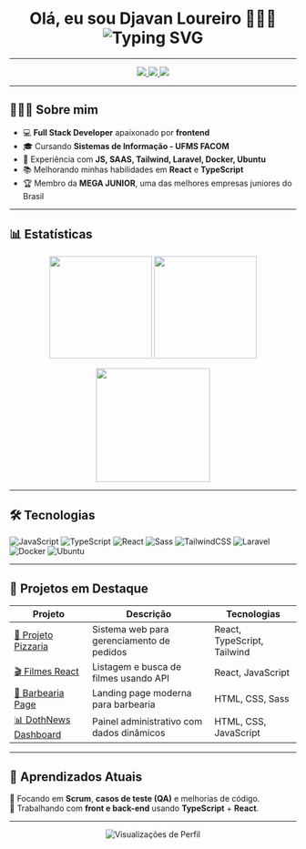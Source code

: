 <h1 align="center">
  Olá, eu sou Djavan Loureiro 👨🏾‍💻  
  <img src="https://readme-typing-svg.herokuapp.com?font=Fira+Code&size=22&pause=1000&color=F72424&width=435&lines=Full+Stack+Developer;React+%26+TypeScript+Enthusiast;Sempre+aprendendo+novas+tecnologias" alt="Typing SVG" />
</h1>

---

<p align="center">
  <a href="https://linkedin.com/in/seu-perfil">
    <img src="https://img.shields.io/badge/-LinkedIn-%230077B5?style=for-the-badge&logo=linkedin&logoColor=white">
  </a>
  <a href="mailto:seuemail@gmail.com">
    <img src="https://img.shields.io/badge/-Email-%23EA4335?style=for-the-badge&logo=gmail&logoColor=white">
  </a>
  <a href="https://github.com/DjavanGabriel123">
    <img src="https://img.shields.io/badge/-GitHub-%2312100E?style=for-the-badge&logo=github&logoColor=white">
  </a>
</p>

---

## 👨🏾‍💻 Sobre mim
- 💻 **Full Stack Developer** apaixonado por **frontend**
- 🎓 Cursando **Sistemas de Informação - UFMS FACOM**
- 🚀 Experiência com **JS, SAAS, Tailwind, Laravel, Docker, Ubuntu**
- 📚 Melhorando minhas habilidades em **React** e **TypeScript**
- 🏆 Membro da **MEGA JUNIOR**, uma das melhores empresas juniores do Brasil

---

## 📊 Estatísticas
<p align="center">
  <img height="180em" src="https://github-readme-stats.vercel.app/api?username=DjavanGabriel123&show_icons=true&theme=tokyonight" />
  <img height="180em" src="https://github-readme-streak-stats.herokuapp.com/?user=DjavanGabriel123&theme=tokyonight" />
</p>

<p align="center">
  <img height="200" src="https://github-readme-stats.vercel.app/api/top-langs/?username=DjavanGabriel123&langs_count=8&theme=tokyonight&layout=compact&hide=html,blade,scss" />
</p>

---

## 🛠️ Tecnologias
![JavaScript](https://img.shields.io/badge/-JavaScript-F7DF1E?style=flat-square&logo=javascript&logoColor=000)
![TypeScript](https://img.shields.io/badge/-TypeScript-3178C6?style=flat-square&logo=typescript&logoColor=fff)
![React](https://img.shields.io/badge/-React-61DAFB?style=flat-square&logo=react&logoColor=000)
![Sass](https://img.shields.io/badge/-Sass-CC6699?style=flat-square&logo=sass&logoColor=fff)
![TailwindCSS](https://img.shields.io/badge/-TailwindCSS-38B2AC?style=flat-square&logo=tailwind-css&logoColor=fff)
![Laravel](https://img.shields.io/badge/-Laravel-FF2D20?style=flat-square&logo=laravel&logoColor=fff)
![Docker](https://img.shields.io/badge/-Docker-2496ED?style=flat-square&logo=docker&logoColor=fff)
![Ubuntu](https://img.shields.io/badge/-Ubuntu-E95420?style=flat-square&logo=ubuntu&logoColor=fff)

---

## 🚀 Projetos em Destaque
| Projeto | Descrição | Tecnologias |
|---------|-----------|-------------|
| [🍕 Projeto Pizzaria](https://github.com/DjavanGabriel123/projeto-pizzaria) | Sistema web para gerenciamento de pedidos | React, TypeScript, Tailwind |
| [🎬 Filmes React](https://github.com/DjavanGabriel123/filmes-react) | Listagem e busca de filmes usando API | React, JavaScript |
| [💈 Barbearia Page](https://github.com/DjavanGabriel123/Barbearia-Page) | Landing page moderna para barbearia | HTML, CSS, Sass |
| [📊 DothNews Dashboard](https://github.com/DjavanGabriel123/DothNews-Dashboard) | Painel administrativo com dados dinâmicos | HTML, CSS, JavaScript |

---

## 📌 Aprendizados Atuais
📍 Focando em **Scrum**, **casos de teste (QA)** e melhorias de código.  
📍 Trabalhando com **front e back-end** usando **TypeScript** + **React**.

---

<p align="center">
  <img src="https://komarev.com/ghpvc/?username=DjavanGabriel123&label=Visualizações%20de%20Perfil&color=blueviolet&style=flat" alt="Visualizações de Perfil" />
</p>
